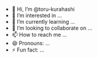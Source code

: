 - 👋 Hi, I’m @toru-kurahashi
- 👀 I’m interested in ...
- 🌱 I’m currently learning ...
- 💞️ I’m looking to collaborate on ...
- 📫 How to reach me ...
- 😄 Pronouns: ...
- ⚡ Fun fact: ...

<!---
toru-kurahashi/toru-kurahashi is a ✨ special ✨ repository because its `README.md` (this file) appears on your GitHub profile.
You can click the Preview link to take a look at your changes.
--->
